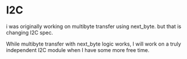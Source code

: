 # I2C

i was originally working on multibyte transfer using next_byte. but that is changing I2C spec. 

While multibyte transfer with next_byte logic works, I will work on a truly independent I2C module when I have some more free time.
 

 